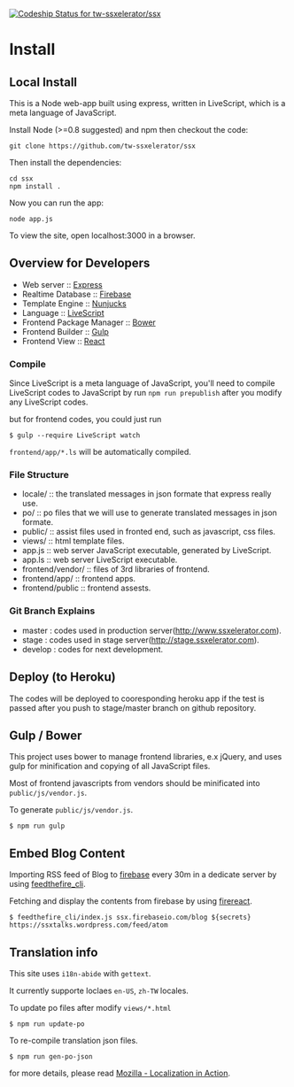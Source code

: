 [ ![Codeship Status for tw-ssxelerator/ssx](https://www.codeship.io/projects/83c09b90-1740-0132-87c7-1e682cfc0f53/status)](https://www.codeship.io/projects/34046)

# Install

## Local Install

This is a Node web-app built using express, written in LiveScript, which is a meta language of JavaScript.

Install Node (>=0.8 suggested) and npm then checkout the code:

    git clone https://github.com/tw-ssxelerator/ssx

Then install the dependencies:

    cd ssx
    npm install .

Now you can run the app:

    node app.js

To view the site, open localhost:3000 in a browser. 

## Overview for Developers

- Web server :: [Express](http://expressjs.com/)
- Realtime Database :: [Firebase](http://firebase.com)
- Template Engine :: [Nunjucks](https://mozilla.github.io/nunjucks/)
- Language :: [LiveScript](http://livescript.net)
- Frontend Package Manager :: [Bower](http://bower.io)
- Frontend Builder :: [Gulp](http://gulpjs.com)
- Frontend View :: [React](https://facebook.github.io/react/)

### Compile 

Since LiveScript is a meta language of JavaScript, you'll need to compile LiveScript 
codes to JavaScript by run `npm run prepublish` after you modify any LiveScript codes.

but for frontend codes, you could just run

```
$ gulp --require LiveScript watch
```

`frontend/app/*.ls` will be automatically compiled.

### File Structure 

- locale/ :: the translated messages in json formate that express really use.
- po/     :: po files that we will use to generate translated messages in json formate.
- public/ :: assist files used in fronted end, such as javascript, css files.
- views/  :: html template files.
- app.js  :: web server JavaScript executable, generated by LiveScript.
- app.ls  :: web server LiveScript executable.
- frontend/vendor/ :: files of 3rd libraries of frontend.
- frontend/app/    :: frontend apps.
- frontend/public  :: frontend assests.

### Git Branch Explains

- master     : codes used in production server(http://www.ssxelerator.com).
- stage      : codes used in stage server(http://stage.ssxelerator.com).
- develop    : codes for next development.

## Deploy (to Heroku)

The codes will be deployed to cooresponding heroku app if the test is passed after you push to 
stage/master branch on github repository.

## Gulp / Bower 

This project uses bower to manage frontend libraries, e.x jQuery, and uses 
gulp for minification and copying of all JavaScript files.

Most of frontend javascripts from vendors should be minificated 
into `public/js/vendor.js`.

To generate `public/js/vendor.js`.

```
$ npm run gulp
```

## Embed Blog Content 

Importing RSS feed of Blog to [firebase](https://firebase.com) every 30m in a dedicate 
server by using [feedthefire_cli](https://github.com/poga/feedthefire_cli).

Fetching and display the contents from firebase by using [firereact](https://reactfiretodoapp.firebaseapp.com/).

```
$ feedthefire_cli/index.js ssx.firebaseio.com/blog ${secrets} https://ssxtalks.wordpress.com/feed/atom
```

## Translation info

This site uses `i18n-abide` with `gettext`. 

It currently supporte loclaes `en-US`, `zh-TW` locales.

To update po files after modify `views/*.html`

```
$ npm run update-po
```

To re-compile translation json files.

```
$ npm run gen-po-json
```

for more details, please read [Mozilla - Localization in Action][localization-in-action].

[localization-in-action]: https://hacks.mozilla.org/2013/04/localization-in-action-part-3-of-3-a-node-js-holiday-season-part-11/
